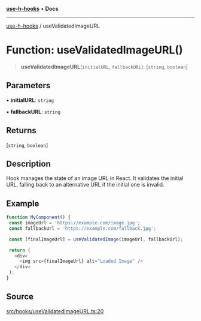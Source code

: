 [**use-h-hooks**](../README.md) • **Docs**

***

[use-h-hooks](../globals.md) / useValidatedImageURL

# Function: useValidatedImageURL()

> **useValidatedImageURL**(`initialURL`, `fallbackURL`): [`string`, `boolean`]

## Parameters

• **initialURL**: `string`

• **fallbackURL**: `string`

## Returns

[`string`, `boolean`]

## Description

Hook manages the state of an image URL in React. It validates the initial URL, falling back to an alternative URL if the initial one is invalid.

## Example

```ts
function MyComponent() {
 const imageUrl = 'https://example.com/image.jpg';
 const fallbackUrl = 'https://example.com/fallback.jpg';

 const [finalImageUrl] = useValidatedImage(imageUrl, fallbackUrl);

 return (
   <div>
     <img src={finalImageUrl} alt="Loaded Image" />
   </div>
 );
}
```

## Source

[src/hooks/useValidatedImageURL.ts:20](https://github.com/AhmadHddad/use-h-hooks/blob/daa6dd045ddcb2443f6d50fe7685055eb57611b7/src/hooks/useValidatedImageURL.ts#L20)
